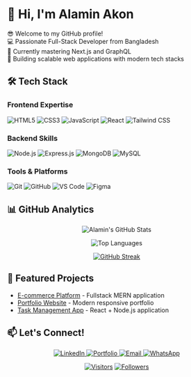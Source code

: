 # 👋 Hi, I'm Alamin Akon

😎 Welcome to my GitHub profile!  
💻 Passionate Full-Stack Developer from Bangladesh  
🌱 Currently mastering Next.js and GraphQL  
🚀 Building scalable web applications with modern tech stacks

## 🛠️ Tech Stack

### Frontend Expertise
<p>
  <img src="https://img.shields.io/badge/HTML5-E34F26?style=for-the-badge&logo=html5&logoColor=white" alt="HTML5">
  <img src="https://img.shields.io/badge/CSS3-1572B6?style=for-the-badge&logo=css3&logoColor=white" alt="CSS3">
  <img src="https://img.shields.io/badge/JavaScript-F7DF1E?style=for-the-badge&logo=javascript&logoColor=black" alt="JavaScript">
  <img src="https://img.shields.io/badge/React-20232A?style=for-the-badge&logo=react&logoColor=61DAFB" alt="React">
  <img src="https://img.shields.io/badge/Tailwind_CSS-38B2AC?style=for-the-badge&logo=tailwind-css&logoColor=white" alt="Tailwind CSS">
</p>

### Backend Skills
<p>
  <img src="https://img.shields.io/badge/Node.js-43853D?style=for-the-badge&logo=node.js&logoColor=white" alt="Node.js">
  <img src="https://img.shields.io/badge/Express.js-404D59?style=for-the-badge" alt="Express.js">
  <img src="https://img.shields.io/badge/MongoDB-4EA94B?style=for-the-badge&logo=mongodb&logoColor=white" alt="MongoDB">
  <img src="https://img.shields.io/badge/MySQL-005C84?style=for-the-badge&logo=mysql&logoColor=white" alt="MySQL">
</p>

### Tools & Platforms
<p>
  <img src="https://img.shields.io/badge/Git-F05032?style=for-the-badge&logo=git&logoColor=white" alt="Git">
  <img src="https://img.shields.io/badge/GitHub-100000?style=for-the-badge&logo=github&logoColor=white" alt="GitHub">
  <img src="https://img.shields.io/badge/VS_Code-0078D4?style=for-the-badge&logo=visual%20studio%20code&logoColor=white" alt="VS Code">
  <img src="https://img.shields.io/badge/Figma-F24E1E?style=for-the-badge&logo=figma&logoColor=white" alt="Figma">
</p>

## 📊 GitHub Analytics

<div align="center">
  
![Alamin's GitHub Stats](https://github-readme-stats.vercel.app/api?username=alaminakon&show_icons=true&theme=radical&hide_border=true&count_private=true)

![Top Languages](https://github-readme-stats.vercel.app/api/top-langs/?username=alaminakon&layout=compact&theme=radical&hide_border=true&langs_count=6)

[![GitHub Streak](https://streak-stats.demolab.com/?user=alaminakon&theme=radical&hide_border=true&date_format=M%20j%5B%2C%20Y%5D)](https://git.io/streak-stats)

</div>

## 🌟 Featured Projects

- [E-commerce Platform](https://github.com/alaminakon/ecommerce-platform) - Fullstack MERN application
- [Portfolio Website](https://github.com/alaminakon/portfolio) - Modern responsive portfolio
- [Task Management App](https://github.com/alaminakon/task-manager) - React + Node.js application

## 📫 Let's Connect!

<p align="center">
  <a href="https://www.linkedin.com/in/alaminakon" target="_blank">
    <img src="https://img.shields.io/badge/LinkedIn-0077B5?style=for-the-badge&logo=linkedin&logoColor=white" alt="LinkedIn">
  </a>
  <a href="https://alaminakon.dev" target="_blank">
    <img src="https://img.shields.io/badge/Portfolio-FF5722?style=for-the-badge&logo=google-chrome&logoColor=white" alt="Portfolio">
  </a>
  <a href="mailto:dev.alaminakon@gmail.com">
    <img src="https://img.shields.io/badge/Email-D14836?style=for-the-badge&logo=gmail&logoColor=white" alt="Email">
  </a>
  <a href="https://wa.me/88014766823304">
    <img src="https://img.shields.io/badge/WhatsApp-25D366?style=for-the-badge&logo=whatsapp&logoColor=white" alt="WhatsApp">
  </a>
</p>

<div align="center">
  
[![Visitors](https://komarev.com/ghpvc/?username=alaminakon&label=Profile%20Views&color=0e75b6&style=flat)](https://github.com/alaminakon)
[![Followers](https://img.shields.io/github/followers/alaminakon?label=Followers&style=social)](https://github.com/alaminakon)

</div>
